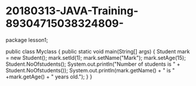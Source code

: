 # 20180313-JAVA-Training-89304715038324809-
package lesson1;

public class Myclass {
	public static void main(String[] args) {
	Student mark = new Student();
	mark.setId(1);
	mark.setName("Mark");
	mark.setAge(15);
	Student.NoOfstudents();
	System.out.println("Number of students is " + Student.NoOfstudents());
	System.out.println(mark.getName() + " is " +mark.getAge() + " years old.");
	}
}

